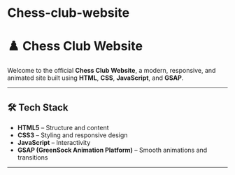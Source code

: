 # Chess-club-website
# ♟️ Chess Club Website

Welcome to the official **Chess Club Website**, a modern, responsive, and animated site built using **HTML**, **CSS**, **JavaScript**, and **GSAP**.



---

## 🛠️ Tech Stack

- **HTML5** – Structure and content
- **CSS3** – Styling and responsive design
- **JavaScript** – Interactivity
- **GSAP (GreenSock Animation Platform)** – Smooth animations and transitions

---



